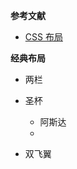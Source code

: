 **参考文献**
- [CSS 布局](https://brianway.github.io/2017/05/18/css-layout-classical-problems/)


**经典布局**
- 两栏
- 圣杯
  - 阿斯达
  - 

- 双飞翼
